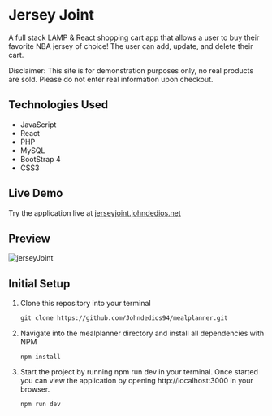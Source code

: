 # Jersey Joint

A full stack LAMP & React shopping cart app that allows a user to buy their favorite NBA jersey of choice! The user can add, update, and delete their cart.

Disclaimer: This site is for demonstration purposes only, no real products are sold. Please do not enter real information upon checkout.

## Technologies Used
- JavaScript
- React
- PHP
- MySQL
- BootStrap 4
- CSS3


## Live Demo
Try the application live at [jerseyjoint.johndedios.net](https://jerseyjoint.johndedios.net)

## Preview
![jerseyJoint](/server/public/images/portfolioJerseyJointgif.gif)

## Initial Setup
1. Clone this repository into your terminal
     ```shell
    git clone https://github.com/Johndedios94/mealplanner.git
    ```
2. Navigate into the mealplanner directory and install all dependencies with NPM
    ```shell
    npm install
    ```
3. Start the project by running npm run dev in your terminal. Once started you can view the application by opening http://localhost:3000 in your browser.
    ```shell
    npm run dev
    ```

